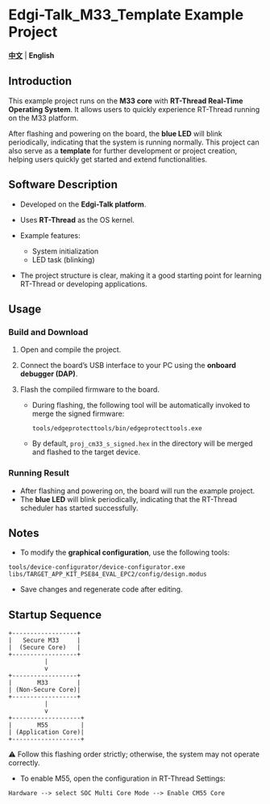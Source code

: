 # Edgi-Talk_M33_Template Example Project

[**中文**](./README_zh.md) | **English**

## Introduction

This example project runs on the **M33 core** with **RT-Thread Real-Time Operating System**.
It allows users to quickly experience RT-Thread running on the M33 platform.

After flashing and powering on the board, the **blue LED** will blink periodically, indicating that the system is running normally.
This project can also serve as a **template** for further development or project creation, helping users quickly get started and extend functionalities.

## Software Description

* Developed on the **Edgi-Talk platform**.

* Uses **RT-Thread** as the OS kernel.

* Example features:

  * System initialization
  * LED task (blinking)

* The project structure is clear, making it a good starting point for learning RT-Thread or developing applications.

## Usage

### Build and Download

1. Open and compile the project.
2. Connect the board’s USB interface to your PC using the **onboard debugger (DAP)**.
3. Flash the compiled firmware to the board.

   * During flashing, the following tool will be automatically invoked to merge the signed firmware:

     ```text
     tools/edgeprotecttools/bin/edgeprotecttools.exe
     ```

   * By default, `proj_cm33_s_signed.hex` in the directory will be merged and flashed to the target device.

### Running Result

* After flashing and powering on, the board will run the example project.
* The **blue LED** will blink periodically, indicating that the RT-Thread scheduler has started successfully.

## Notes

* To modify the **graphical configuration**, use the following tools:

```text
tools/device-configurator/device-configurator.exe
libs/TARGET_APP_KIT_PSE84_EVAL_EPC2/config/design.modus
```

* Save changes and regenerate code after editing.

## Startup Sequence

```
+------------------+
|   Secure M33     |
|  (Secure Core)   |
+------------------+
          |
          v
+------------------+
|       M33        |
| (Non-Secure Core)|
+------------------+
          |
          v
+-------------------+
|       M55         |
| (Application Core)|
+-------------------+
```

⚠️ Follow this flashing order strictly; otherwise, the system may not operate correctly.

* To enable M55, open the configuration in RT-Thread Settings:

```
Hardware --> select SOC Multi Core Mode --> Enable CM55 Core
```
